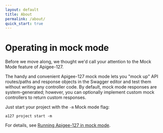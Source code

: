 ```yaml
---
layout: default
title: About
permalink: /about/
quick_start: true
---
```


# Operating in mock mode

Before we move along, we thought we'd call your attention to the Mock Mode feature of Apigee-127.

The handy and convenient Apigee-127 mock mode lets you "mock up" API routes/paths and response objects in the Swagger editor and test them without writing any controller code. By default, mock mode responses are system-generated; however, you can optionally implement custom mock controllers to return custom responses.

Just start your project with the `-m` Mock mode flag:

`a127 project start -m`

For details, see [Running Apigee-127 in mock mode](https://github.com/apigee-127/a127-documentation/wiki/Mock-mode).